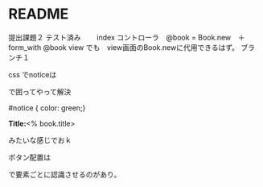 # README

提出課題２
テスト済み
　　index コントローラ　@book = Book.new　＋　form_with @book view でも　view画面のBook.newに代用できるはず。
ブランチ１

css でnoticeは<p id="notice">で囲ってやって解決</p> #notice { color: green;}

<p><strong>Title:</strong><% book.title></p>みたいな感じでおｋ

ボタン配置は<div>で要素ごとに認識させるのがあり。
